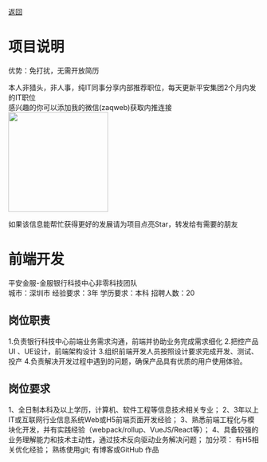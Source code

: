 [返回](../)

# 项目说明

优势：免打扰，无需开放简历

本人非猎头，非人事，纯IT同事分享内部推荐职位，每天更新平安集团2个月内发的IT职位  
感兴趣的你可以添加我的微信(zaqweb)获取内推连接  
<img src="https://github.com/zaqweb/PA-IT-JOBS/blob/master/WechatICode.jpeg"  height="200" width="200">

如果该信息能帮忙获得更好的发展请为项目点亮Star，转发给有需要的朋友

# 前端开发
平安金服-金服银行科技中心非零科技团队  
城市：深圳市 经验要求：3年 学历要求：本科  招聘人数：20

## 岗位职责
1.负责银行科技中心前端业务需求沟通，前端并协助业务完成需求细化
2.把控产品 UI 、UE设计，前端架构设计
3.组织前端开发人员按照设计要求完成开发、测试、投产
4.负责解决开发过程中遇到的问题，确保产品具有优质的用户使用体验。

## 岗位要求
1、全日制本科及以上学历，计算机、软件工程等信息技术相关专业；
2、3年以上IT或互联网行业信息系统Web或H5前端页面开发经验；
3、熟悉前端工程化与模块化开发，并有实践经验（webpack/rollup、VueJS/React等）；
4、具备较强的业务理解能力和技术主动性，通过技术反向驱动业务解决问题；
加分项：
有H5相关优化经验；
熟练使用git;
有博客或GitHub 作品




